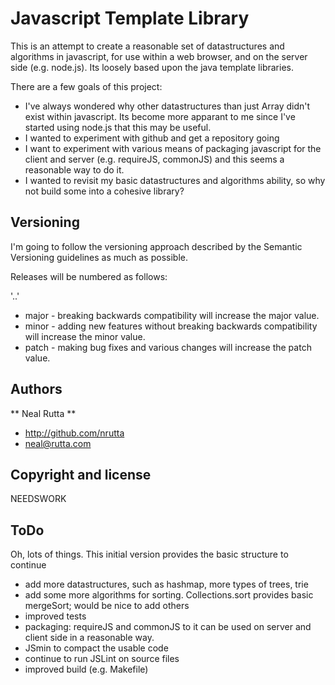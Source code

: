 Javascript Template Library
===========================

This is an attempt to create a reasonable set of datastructures and algorithms in javascript, for use within
a web browser, and on the server side (e.g. node.js). Its loosely based upon the java template libraries. 

There are a few goals of this project:

* I've always wondered why other datastructures than just Array didn't exist within javascript. Its become more apparant to me since I've started using node.js that this may be useful.
* I wanted to experiment with github and get a repository going
* I want to experiment with various means of packaging javascript for the client and server (e.g. requireJS, commonJS) and this seems a reasonable way to do it.
* I wanted to revisit my basic datastructures and algorithms ability, so why not build some into a cohesive library?

Versioning
----------

I'm going to follow the versioning approach described by the Semantic Versioning guidelines as much as possible.

Releases will be numbered as follows:

'<major>.<minor>.<patch>'

* major - breaking backwards compatibility will increase the major value.
* minor - adding new features without breaking backwards compatibility will increase the minor value.
* patch - making bug fixes and various changes will increase the patch value.

Authors
-------

** Neal Rutta **

+ http://github.com/nrutta
+ neal@rutta.com


Copyright and license
---------------------

NEEDSWORK


ToDo
----

Oh, lots of things. This initial version provides the basic structure to continue

* add more datastructures, such as hashmap, more types of trees, trie
* add some more algorithms for sorting. Collections.sort provides basic mergeSort; would be nice to add others
* improved tests
* packaging: requireJS and commonJS to it can be used on server and client side in a reasonable way.
* JSmin to compact the usable code
* continue to run JSLint on source files
* improved build (e.g. Makefile)

